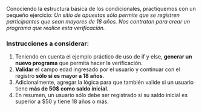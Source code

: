 Conociendo la estructura básica de los condicionales, practiquemos con un pequeño ejercicio: *Un sitio de apuestas sólo permite que se registren participantes que sean mayores de 18 años. Nos contratan para crear un programa que realice esta verificación.*

### Instrucciones a considerar:

1. Teniendo en cuenta el ejemplo práctico de uso de if y else, **generar un nuevo programa** que permita hacer la verificación.
2. **Validar** el campo edad ingresado por el usuario y continuar con el registro **sólo si es mayor a 18 años**.
3. Adicionalmente, agregar la lógica para que también valide si un usuario tiene **más de 50$ como saldo inicial**.
4. En resumen, un usuario sólo debe ser registrado si su saldo inicial es superior a $50 y tiene 18 años o más.
